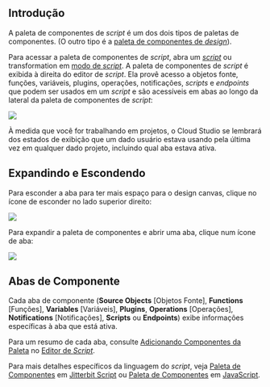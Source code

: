 [//]: # (Paleta de Componentes de *Script*)
[//]: # (This is a translation of Version 2, published on August 4, 2021.)

## Introdução

A paleta de componentes de *script* é um dos dois tipos de paletas de
componentes. (O outro tipo é a [paleta de componentes de
*design*](https://success.jitterbit.com/display/CS/Design+Component+Palette?showLanguage=pt_BR)).

Para acessar a paleta de componentes de *script*, abra um
*[script](https://success.jitterbit.com/display/CS/Script+Types+and+Creation?showLanguage=pt_BR)* ou transformation em [modo de *script*](https://success.jitterbit.com/display/CS/Script+Mode?showLanguage=pt_BR). A paleta
de componentes de *script* é exibida à direita do editor de *script*.
Ela provê acesso a objetos fonte, funções, variáveis, plugins,
operações, notificações, *scripts* e *endpoints* que podem ser usados em
um *script* e são acessíveis em abas ao longo da lateral da paleta de
componentes de *script*:

<span class="confluence-embedded-file-wrapper"><img
src="https://docs-source.jitterbit.com/cs/component-palette/source-objects_catalog.png"
class="confluence-embedded-image confluence-external-resource"
data-image-src="https://docs-source.jitterbit.com/cs/component-palette/source-objects_catalog.png" /></span>

À medida que você for trabalhando em projetos, o Cloud Studio se
lembrará dos estados de exibição que um dado usuário estava usando pela
última vez em qualquer dado projeto, incluindo qual aba estava ativa.

## Expandindo e Escondendo

Para esconder a aba para ter mais espaço para o design canvas, clique no
ícone de esconder no lado superior direito:

<span
class="confluence-embedded-file-wrapper"><img src="https://docs-source.jitterbit.com/common/icons/collapse_2.png"
class="confluence-embedded-image confluence-external-resource"
data-image-src="https://docs-source.jitterbit.com/common/icons/collapse_2.png" /></span>

Para expandir a paleta de componentes e abrir uma aba, clique num ícone
de aba:

<span class="confluence-embedded-file-wrapper"><img
src="https://docs-source.jitterbit.com/cs/component-palette/transformation-script_tabs.png"
class="confluence-embedded-image confluence-external-resource"
data-image-src="https://docs-source.jitterbit.com/cs/component-palette/transformation-script_tabs.png" /></span>

## Abas de Componente

Cada aba de componente (**Source Objects** \[Objetos Fonte\],
**Functions** \[Funções\], **Variables** \[Variáveis\], **Plugins**,
**Operations** \[Operações\], **Notifications** \[Notificações\],
**Scripts** ou **Endpoints**) exibe informações específicas à aba que
está ativa.

Para um resumo de cada aba, consulte [Adicionando Componentes da
Paleta](https://success.jitterbit.com/display/CS/Script+Editor?showLanguage=pt_BR#ScriptEditor-adding-components) no [Editor de *Script*](https://success.jitterbit.com/display/CS/Script+Editor?showLanguage=pt_BR).

Para mais detalhes específicos da linguagem do *script*, veja [Paleta
de Componentes](https://success.jitterbit.com/display/CS/Jitterbit+Script?showLanguage=pt_BR#JitterbitScript-component-palette) em [Jitterbit Script](https://success.jitterbit.com/display/CS/Jitterbit+Script?showLanguage=pt_BR) ou [Paleta de
Componentes](https://success.jitterbit.com/display/CS/JavaScript?showLanguage=pt_BR#JavaScript-component-palette) em [JavaScript](https://success.jitterbit.com/display/CS/JavaScript?showLanguage=pt_BR).

